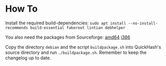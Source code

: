 How To
======

Install the required build-dependencies: `sudo apt install --no-install-recommends build-essential fakeroot lintian debhelper`

You also need the packages from Sourceforge:
[amd64](https://sourceforge.net/projects/lazarus/files/Lazarus%20Linux%20amd64%20DEB/)
[i386](https://sourceforge.net/projects/lazarus/files/Lazarus%20Linux%20i386%20DEB/)

Copy the directory `debian` and the script `buildpackage.sh` into QuickHash's source directory and run `./buildpackage.sh`.
Remember to keep the changelog up to date.
